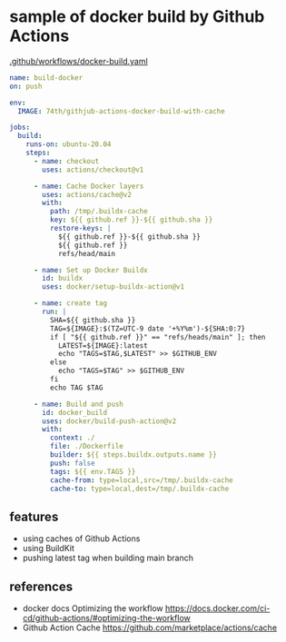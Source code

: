 # sample of docker build by Github Actions

[.github/workflows/docker-build.yaml](.github/workflows/docker-build.yaml)

```yaml
name: build-docker
on: push

env:
  IMAGE: 74th/githjub-actions-docker-build-with-cache

jobs:
  build:
    runs-on: ubuntu-20.04
    steps:
      - name: checkout
        uses: actions/checkout@v1

      - name: Cache Docker layers
        uses: actions/cache@v2
        with:
          path: /tmp/.buildx-cache
          key: ${{ github.ref }}-${{ github.sha }}
          restore-keys: |
            ${{ github.ref }}-${{ github.sha }}
            ${{ github.ref }}
            refs/head/main

      - name: Set up Docker Buildx
        id: buildx
        uses: docker/setup-buildx-action@v1

      - name: create tag
        run: |
          SHA=${{ github.sha }}
          TAG=${IMAGE}:$(TZ=UTC-9 date '+%Y%m')-${SHA:0:7}
          if [ "${{ github.ref }}" == "refs/heads/main" ]; then
            LATEST=${IMAGE}:latest
            echo "TAGS=$TAG,$LATEST" >> $GITHUB_ENV
          else
            echo "TAGS=$TAG" >> $GITHUB_ENV
          fi
          echo TAG $TAG

      - name: Build and push
        id: docker_build
        uses: docker/build-push-action@v2
        with:
          context: ./
          file: ./Dockerfile
          builder: ${{ steps.buildx.outputs.name }}
          push: false
          tags: ${{ env.TAGS }}
          cache-from: type=local,src=/tmp/.buildx-cache
          cache-to: type=local,dest=/tmp/.buildx-cache
```

## features

- using caches of Github Actions
- using BuildKit
- pushing latest tag when building main branch

## references

- docker docs Optimizing the workflow https://docs.docker.com/ci-cd/github-actions/#optimizing-the-workflow
- Github Action Cache https://github.com/marketplace/actions/cache
